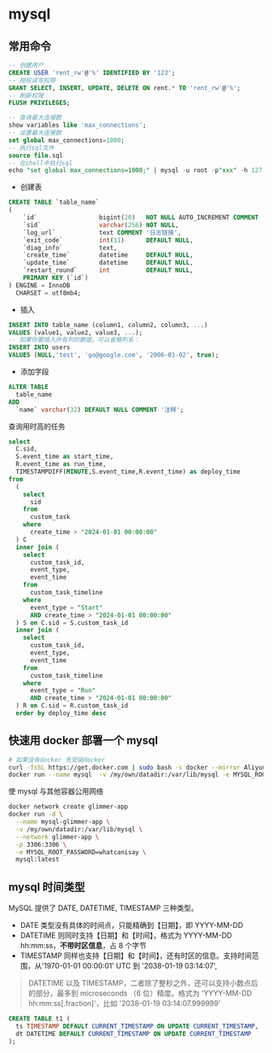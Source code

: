 # mysql

## 常用命令

```sql
-- 创建用户
CREATE USER 'rent_rw'@'%' IDENTIFIED BY '123';
-- 授权读写权限
GRANT SELECT, INSERT, UPDATE, DELETE ON rent.* TO 'rent_rw'@'%';
-- 刷新权限
FLUSH PRIVILEGES;

-- 查询最大连接数
show variables like 'max_connections';
-- 设置最大连接数
set global max_connections=1000;
-- 执行sql文件
source file.sql
-- 在shell中执行sql
echo "set global max_connections=1000;" | mysql -u root -p"xxx" -h 127.0.0.1 database_name
```

- 创建表

```sql
CREATE TABLE `table_name`
(
	`id`                 bigint(20)   NOT NULL AUTO_INCREMENT COMMENT '内部 ID',
	`sid`                varchar(256) NOT NULL,
	`log_url`            text COMMENT '日志链接',
	`exit_code`          int(11)      DEFAULT NULL,
	`diag_info`          text,
	`create_time`        datetime     DEFAULT NULL,
	`update_time`        datetime     DEFAULT NULL,
	`restart_round` 	 int 		  DEFAULT NULL,
	PRIMARY KEY (`id`)
) ENGINE = InnoDB
  CHARSET = utf8mb4;
```

- 插入

```sql
INSERT INTO table_name (column1, column2, column3, ...)
VALUES (value1, value2, value3, ...);
-- 如果你要插入所有列的数据，可以省略列名：
INSERT INTO users
VALUES (NULL,'test', 'go@google.com', '2006-01-02', true);
```

- 添加字段

```sql
ALTER TABLE
  table_name
ADD
  `name` varchar(32) DEFAULT NULL COMMENT '注释';
```

查询用时高的任务

```sql
select
  C.sid,
  S.event_time as start_time,
  R.event_time as run_time,
  TIMESTAMPDIFF(MINUTE,S.event_time,R.event_time) as deploy_time
from
  (
    select
      sid
    from
      custom_task
    where
      create_time > "2024-01-01 00:00:00"
  ) C
  inner join (
    select
      custom_task_id,
      event_type,
      event_time
    from
      custom_task_timeline
    where
      event_type = "Start"
      AND create_time > "2024-01-01 00:00:00"
  ) S on C.sid = S.custom_task_id
  inner join (
    select
      custom_task_id,
      event_type,
      event_time
    from
      custom_task_timeline
    where
      event_type = "Run"
      AND create_time > "2024-01-01 00:00:00"
  ) R on C.sid = R.custom_task_id
  order by deploy_time desc
```

## 快速用 docker 部署一个 mysql

```bash
# 如果没有docker 先安装docker
curl -fsSL https://get.docker.com | sudo bash -s docker --mirror Aliyun
docker run --name mysql  -v /my/own/datadir:/var/lib/mysql -e MYSQL_ROOT_PASSWORD=whatcanisay -p 3306:3306 -d mysql:latest
```

使 mysql 与其他容器公用网络

```bash
docker network create glimmer-app
docker run -d \
  --name mysql-glimmer-app \
  -v /my/own/datadir:/var/lib/mysql \
  --network glimmer-app \
  -p 3306:3306 \
  -e MYSQL_ROOT_PASSWORD=whatcanisay \
  mysql:latest
```

## mysql 时间类型

MySQL 提供了 DATE, DATETIME, TIMESTAMP 三种类型。

- DATE 类型没有具体的时间点，只能精确到【日期】，即 YYYY-MM-DD
- DATETIME 则同时支持【日期】和【时间】，格式为 YYYY-MM-DD hh:mm:ss，**不带时区信息**，占 8 个字节
- TIMESTAMP 同样也支持【日期】和【时间】，还有时区的信息。支持时间范围，从'1970-01-01 00:00:01' UTC 到 '2038-01-19 03:14:07',

> DATETIME 以及 TIMESTAMP，二者除了整秒之外，还可以支持小数点后的部分，最多到 microseconds （6 位）精度。格式为 'YYYY-MM-DD hh:mm:ss[.fraction]'，比如 '2038-01-19 03:14:07.999999'

```sql
CREATE TABLE t1 (
  ts TIMESTAMP DEFAULT CURRENT_TIMESTAMP ON UPDATE CURRENT_TIMESTAMP,
  dt DATETIME DEFAULT CURRENT_TIMESTAMP ON UPDATE CURRENT_TIMESTAMP
);
```
